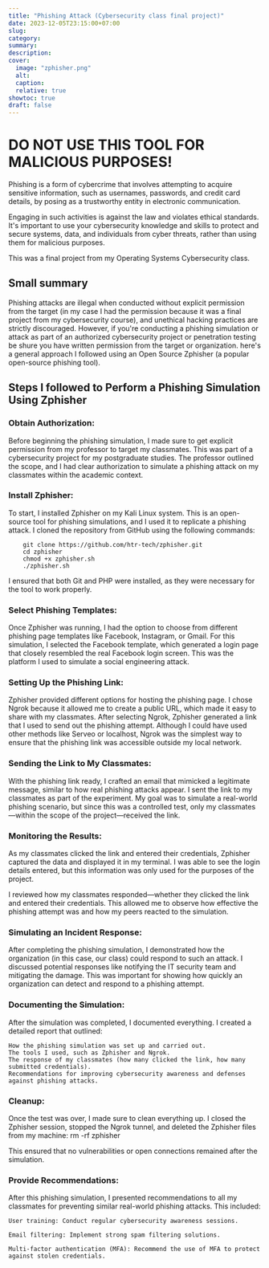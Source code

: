 ```yaml
---
title: "Phishing Attack (Cybersecurity class final project)"
date: 2023-12-05T23:15:00+07:00
slug: 
category: 
summary:
description: 
cover:
  image: "zphisher.png"
  alt:
  caption: 
  relative: true
showtoc: true
draft: false
---
```


# DO NOT USE THIS TOOL FOR MALICIOUS PURPOSES!

Phishing is a form of cybercrime that involves attempting to acquire sensitive information, such as usernames, passwords, and credit card details, by posing as a trustworthy entity in electronic communication.

Engaging in such activities is against the law and violates ethical standards. It's important to use your cybersecurity knowledge and skills to protect and secure systems, data, and individuals from cyber threats, rather than using them for malicious purposes.

This was a final project from my Operating Systems Cybersecurity class.

## Small summary
Phishing attacks are illegal when conducted without explicit permission from the target (in my case I had the permission because it was a final project from my cybersecurity course), and unethical hacking practices are strictly discouraged. However, if you're conducting a phishing simulation or attack as part of an authorized cybersecurity project or penetration testing be shure you have written permission from the target or organization. here's a general approach I followed using an Open Source Zphisher (a popular open-source phishing tool). 

## Steps I followed to Perform a Phishing Simulation Using Zphisher

### Obtain Authorization:

Before beginning the phishing simulation, I made sure to get explicit permission from my professor to target my classmates. This was part of a cybersecurity project for my postgraduate studies. The professor outlined the scope, and I had clear authorization to simulate a phishing attack on my classmates within the academic context.
### Install Zphisher:

To start, I installed Zphisher on my Kali Linux system. This is an open-source tool for phishing simulations, and I used it to replicate a phishing attack. I cloned the repository from GitHub using the following commands:

        git clone https://github.com/htr-tech/zphisher.git
        cd zphisher
        chmod +x zphisher.sh
        ./zphisher.sh

I ensured that both Git and PHP were installed, as they were necessary for the tool to work properly.

### Select Phishing Templates:

Once Zphisher was running, I had the option to choose from different phishing page templates like Facebook, Instagram, or Gmail. For this simulation, I selected the Facebook template, which generated a login page that closely resembled the real Facebook login screen. This was the platform I used to simulate a social engineering attack.

### Setting Up the Phishing Link:

Zphisher provided different options for hosting the phishing page. I chose Ngrok because it allowed me to create a public URL, which made it easy to share with my classmates. After selecting Ngrok, Zphisher generated a link that I used to send out the phishing attempt.
Although I could have used other methods like Serveo or localhost, Ngrok was the simplest way to ensure that the phishing link was accessible outside my local network.

### Sending the Link to My Classmates:

With the phishing link ready, I crafted an email that mimicked a legitimate message, similar to how real phishing attacks appear. I sent the link to my classmates as part of the experiment. My goal was to simulate a real-world phishing scenario, but since this was a controlled test, only my classmates—within the scope of the project—received the link.
### Monitoring the Results:

As my classmates clicked the link and entered their credentials, Zphisher captured the data and displayed it in my terminal. I was able to see the login details entered, but this information was only used for the purposes of the project.

I reviewed how my classmates responded—whether they clicked the link and entered their credentials. This allowed me to observe how effective the phishing attempt was and how my peers reacted to the simulation.
### Simulating an Incident Response:

After completing the phishing simulation, I demonstrated how the organization (in this case, our class) could respond to such an attack. I discussed potential responses like notifying the IT security team and mitigating the damage. This was important for showing how quickly an organization can detect and respond to a phishing attempt.

### Documenting the Simulation:

After the simulation was completed, I documented everything. I created a detailed report that outlined:

    How the phishing simulation was set up and carried out.
    The tools I used, such as Zphisher and Ngrok.
    The response of my classmates (how many clicked the link, how many submitted credentials).
    Recommendations for improving cybersecurity awareness and defenses against phishing attacks.

### Cleanup:

Once the test was over, I made sure to clean everything up. I closed the Zphisher session, stopped the Ngrok tunnel, and deleted the Zphisher files from my machine:
        rm -rf zphisher

This ensured that no vulnerabilities or open connections remained after the simulation.
### Provide Recommendations:

After this phishing simulation, I presented recommendations to all my classmates for preventing similar real-world phishing attacks. This included:

    User training: Conduct regular cybersecurity awareness sessions.

    Email filtering: Implement strong spam filtering solutions.

    Multi-factor authentication (MFA): Recommend the use of MFA to protect against stolen credentials.


